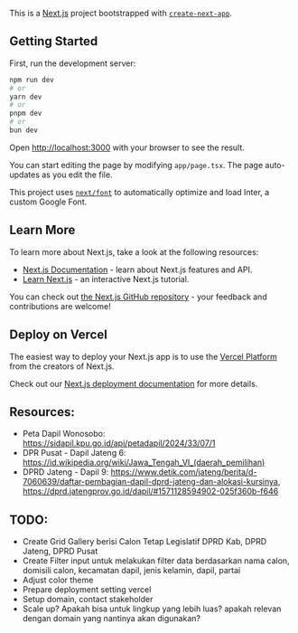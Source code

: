 This is a [Next.js](https://nextjs.org/) project bootstrapped with [`create-next-app`](https://github.com/vercel/next.js/tree/canary/packages/create-next-app).

## Getting Started

First, run the development server:

```bash
npm run dev
# or
yarn dev
# or
pnpm dev
# or
bun dev
```

Open [http://localhost:3000](http://localhost:3000) with your browser to see the result.

You can start editing the page by modifying `app/page.tsx`. The page auto-updates as you edit the file.

This project uses [`next/font`](https://nextjs.org/docs/basic-features/font-optimization) to automatically optimize and load Inter, a custom Google Font.

## Learn More

To learn more about Next.js, take a look at the following resources:

- [Next.js Documentation](https://nextjs.org/docs) - learn about Next.js features and API.
- [Learn Next.js](https://nextjs.org/learn) - an interactive Next.js tutorial.

You can check out [the Next.js GitHub repository](https://github.com/vercel/next.js/) - your feedback and contributions are welcome!

## Deploy on Vercel

The easiest way to deploy your Next.js app is to use the [Vercel Platform](https://vercel.com/new?utm_medium=default-template&filter=next.js&utm_source=create-next-app&utm_campaign=create-next-app-readme) from the creators of Next.js.

Check out our [Next.js deployment documentation](https://nextjs.org/docs/deployment) for more details.

## Resources:
- Peta Dapil Wonosobo: https://sidapil.kpu.go.id/api/petadapil/2024/33/07/1
- DPR Pusat - Dapil Jateng 6: https://id.wikipedia.org/wiki/Jawa_Tengah_VI_(daerah_pemilihan)
- DPRD Jateng - Dapil 9: https://www.detik.com/jateng/berita/d-7060639/daftar-pembagian-dapil-dprd-jateng-dan-alokasi-kursinya, https://dprd.jatengprov.go.id/dapil/#1571128594902-025f360b-f646

## TODO:
- Create Grid Gallery berisi Calon Tetap Legislatif DPRD Kab, DPRD Jateng, DPRD Pusat
- Create Filter input untuk melakukan filter data berdasarkan nama calon, domisili calon, kecamatan dapil, jenis kelamin, dapil, partai
- Adjust color theme
- Prepare deployment setting vercel
- Setup domain, contact stakeholder
- Scale up? Apakah bisa untuk lingkup yang lebih luas? apakah relevan dengan domain yang nantinya akan digunakan?
